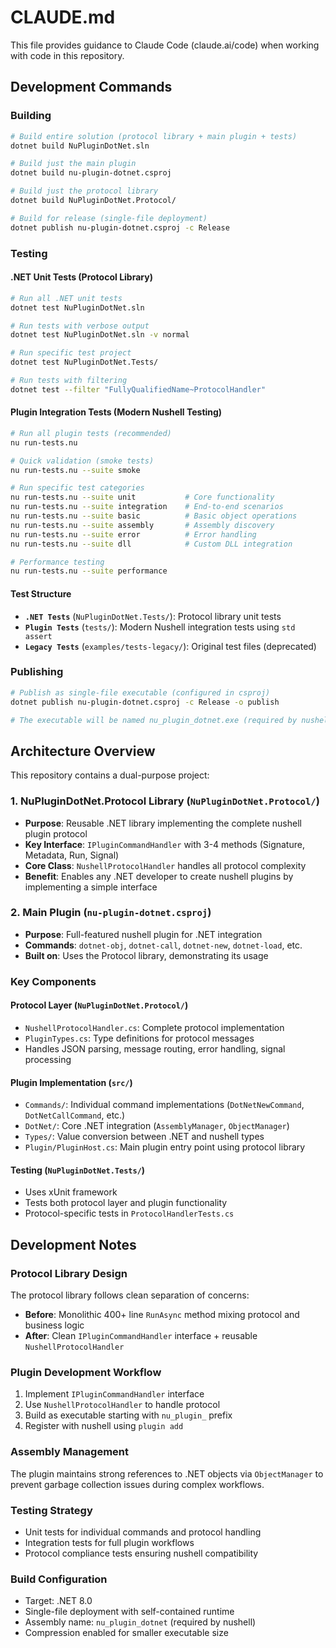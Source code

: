 # CLAUDE.md

This file provides guidance to Claude Code (claude.ai/code) when working with code in this repository.

## Development Commands

### Building
```bash
# Build entire solution (protocol library + main plugin + tests)
dotnet build NuPluginDotNet.sln

# Build just the main plugin
dotnet build nu-plugin-dotnet.csproj

# Build just the protocol library
dotnet build NuPluginDotNet.Protocol/

# Build for release (single-file deployment)
dotnet publish nu-plugin-dotnet.csproj -c Release
```

### Testing

#### .NET Unit Tests (Protocol Library)
```bash
# Run all .NET unit tests
dotnet test NuPluginDotNet.sln

# Run tests with verbose output
dotnet test NuPluginDotNet.sln -v normal

# Run specific test project
dotnet test NuPluginDotNet.Tests/

# Run tests with filtering
dotnet test --filter "FullyQualifiedName~ProtocolHandler"
```

#### Plugin Integration Tests (Modern Nushell Testing)
```bash
# Run all plugin tests (recommended)
nu run-tests.nu

# Quick validation (smoke tests)
nu run-tests.nu --suite smoke

# Run specific test categories
nu run-tests.nu --suite unit           # Core functionality
nu run-tests.nu --suite integration    # End-to-end scenarios
nu run-tests.nu --suite basic          # Basic object operations
nu run-tests.nu --suite assembly       # Assembly discovery
nu run-tests.nu --suite error          # Error handling
nu run-tests.nu --suite dll            # Custom DLL integration

# Performance testing
nu run-tests.nu --suite performance
```

#### Test Structure
- **`.NET Tests`** (`NuPluginDotNet.Tests/`): Protocol library unit tests
- **`Plugin Tests`** (`tests/`): Modern Nushell integration tests using `std assert`
- **`Legacy Tests`** (`examples/tests-legacy/`): Original test files (deprecated)

### Publishing
```bash
# Publish as single-file executable (configured in csproj)
dotnet publish nu-plugin-dotnet.csproj -c Release -o publish

# The executable will be named nu_plugin_dotnet.exe (required by nushell)
```

## Architecture Overview

This repository contains a dual-purpose project:

### 1. NuPluginDotNet.Protocol Library (`NuPluginDotNet.Protocol/`)
- **Purpose**: Reusable .NET library implementing the complete nushell plugin protocol
- **Key Interface**: `IPluginCommandHandler` with 3-4 methods (Signature, Metadata, Run, Signal)
- **Core Class**: `NushellProtocolHandler` handles all protocol complexity
- **Benefit**: Enables any .NET developer to create nushell plugins by implementing a simple interface

### 2. Main Plugin (`nu-plugin-dotnet.csproj`)
- **Purpose**: Full-featured nushell plugin for .NET integration
- **Commands**: `dotnet-obj`, `dotnet-call`, `dotnet-new`, `dotnet-load`, etc.
- **Built on**: Uses the Protocol library, demonstrating its usage

### Key Components

#### Protocol Layer (`NuPluginDotNet.Protocol/`)
- `NushellProtocolHandler.cs`: Complete protocol implementation
- `PluginTypes.cs`: Type definitions for protocol messages
- Handles JSON parsing, message routing, error handling, signal processing

#### Plugin Implementation (`src/`)
- `Commands/`: Individual command implementations (`DotNetNewCommand`, `DotNetCallCommand`, etc.)
- `DotNet/`: Core .NET integration (`AssemblyManager`, `ObjectManager`)
- `Types/`: Value conversion between .NET and nushell types
- `Plugin/PluginHost.cs`: Main plugin entry point using protocol library

#### Testing (`NuPluginDotNet.Tests/`)
- Uses xUnit framework
- Tests both protocol layer and plugin functionality
- Protocol-specific tests in `ProtocolHandlerTests.cs`

## Development Notes

### Protocol Library Design
The protocol library follows clean separation of concerns:
- **Before**: Monolithic 400+ line `RunAsync` method mixing protocol and business logic
- **After**: Clean `IPluginCommandHandler` interface + reusable `NushellProtocolHandler`

### Plugin Development Workflow
1. Implement `IPluginCommandHandler` interface
2. Use `NushellProtocolHandler` to handle protocol
3. Build as executable starting with `nu_plugin_` prefix
4. Register with nushell using `plugin add`

### Assembly Management
The plugin maintains strong references to .NET objects via `ObjectManager` to prevent garbage collection issues during complex workflows.

### Testing Strategy
- Unit tests for individual commands and protocol handling
- Integration tests for full plugin workflows
- Protocol compliance tests ensuring nushell compatibility

### Build Configuration
- Target: .NET 8.0
- Single-file deployment with self-contained runtime
- Assembly name: `nu_plugin_dotnet` (required by nushell)
- Compression enabled for smaller executable size